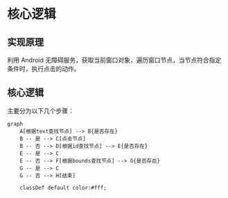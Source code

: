 # 核心逻辑

## 实现原理

利用 Android 无障碍服务，获取当前窗口对象，遍历窗口节点，当节点符合指定条件时，执行点击的动作。

## 核心逻辑

主要分为以下几个步骤：

```mermaid
graph
    A[根据text查找节点] --> B{是否存在}
    B -- 是 --> C[点击节点]
    B -- 否 --> D[根据id查找节点] --> E{是否存在}
    E -- 是 --> C
    E -- 否 --> F[根据bounds查找节点] --> G{是否存在}
    G -- 是 --> C
    G -- 否 --> H[结束]

    classDef default color:#fff;
```
